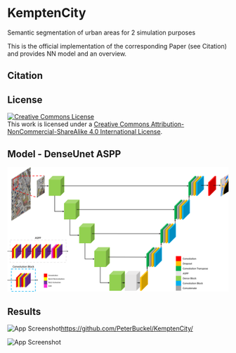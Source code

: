# KemptenCity
Semantic segmentation of urban areas for 2 simulation purposes

This is the official implementation of the corresponding Paper (see Citation) and provides NN model and an overview.


## Citation
## License
<a rel="license" href="http://creativecommons.org/licenses/by-nc-sa/4.0/"><img alt="Creative Commons License" style="border-width:0" src="https://i.creativecommons.org/l/by-nc-sa/4.0/88x31.png" /></a><br />This work is licensed under a <a rel="license" href="http://creativecommons.org/licenses/by-nc-sa/4.0/">Creative Commons Attribution-NonCommercial-ShareAlike 4.0 International License</a>.

##  Model - DenseUnet ASPP

![test](arch_new.png)
## Results
![App Screenshot](https://via.placeholder.com/468x300?text=App+Screenshot+Here)https://github.com/PeterBuckel/KemptenCity/

![App Screenshot](https://via.placeholder.com/468x300?text=App+Screenshot+Here)
